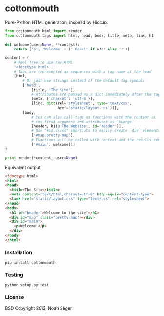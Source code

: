 cottonmouth
===========

Pure-Python HTML generation, inspired by [Hiccup][1].

```python
from cottonmouth.html import render
from cottonmouth.tags import html, head, body, title, meta, link, h1

def welcome(user=None, **context):
    return ['p', 'Welcome' + (' back!' if user else '!')]

content = (
    # Feel free to use raw HTML
    '<!doctype html>',
    # Tags are represented as sequences with a tag name at the head
    [html,
        # Or just use strings instead of the default tag symbols
        ['head',
            [title, 'The Site'],
            # Attributes are passed as a dict immediately after the tag
            [meta, {'charset': 'utf-8'}],
            [link, dict(rel='stylesheet', type='text/css',
                        href='static/layout.css')]],
        [body,
            # You can also call tags as functions with the content as
            # the first argument and attributes as `kwargs`
            [header, h1(u'The Website', id='header')],
            # Use "#id.class" shortcuts to easily create `div` elements
            ['#map.pretty-map'],
            # Functions will be called with context and the results rendered
            ['#main', welcome]]]
)

print render(*content, user=None)
```

Equivalent output:

```html
<!doctype html>
<html>
<head>
  <title>The Site</title>
  <meta content="text/html;charset=utf-8" http-equiv="content-type">
  <link href="static/layout.css" type="text/css" rel="stylesheet">
</head>
<body>
  <h1 id="header">Welcome to the site!</h1>
  <div id="map" class="pretty-map"></div>
  <div id="main">
    <p>Welcome!</p>
  </div>
</body>
</html>
```


### Installation

    pip install cottonmouth


### Testing

    python setup.py test


### License

BSD Copyright 2013, Noah Seger


[1]: https://github.com/weavejester/hiccup
